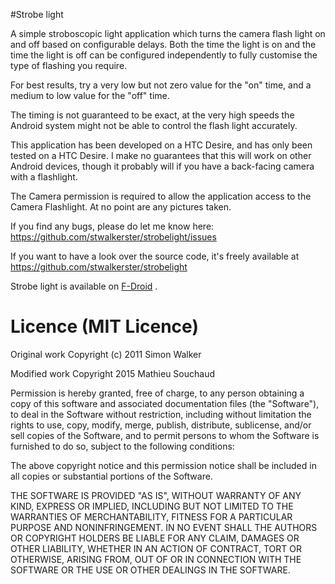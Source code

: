 #Strobe light

A simple stroboscopic light application which turns the camera flash light on and off based on configurable delays. Both the time the light is on and the time the light is off can be configured independently to fully customise the type of flashing you require.

For best results, try a very low but not zero value for the "on" time, and a medium to low value for the "off" time.

The timing is not guaranteed to be exact, at the very high speeds the Android system might not be able to control the flash light accurately.

This application has been developed on a HTC Desire, and has only been tested on a HTC Desire. I make no guarantees that this will work on other Android devices, though it probably will if you have a back-facing camera with a flashlight.

The Camera permission is required to allow the application access to the Camera Flashlight. At no point are any pictures taken.

If you find any bugs, please do let me know here: https://github.com/stwalkerster/strobelight/issues

If you want to have a look over the source code, it's freely available at https://github.com/stwalkerster/strobelight

Strobe light is available on [F-Droid](https://f-droid.org/repository/browse/?fdid=com.stwalkerster.android.apps.strobelight) .

# Licence (MIT Licence)

Original work Copyright (c) 2011 Simon Walker

Modified work Copyright 2015 Mathieu Souchaud

Permission is hereby granted, free of charge, to any person obtaining a copy
of this software and associated documentation files (the "Software"), to deal
in the Software without restriction, including without limitation the rights
to use, copy, modify, merge, publish, distribute, sublicense, and/or sell
copies of the Software, and to permit persons to whom the Software is
furnished to do so, subject to the following conditions:

The above copyright notice and this permission notice shall be included in
all copies or substantial portions of the Software.

THE SOFTWARE IS PROVIDED "AS IS", WITHOUT WARRANTY OF ANY KIND, EXPRESS OR
IMPLIED, INCLUDING BUT NOT LIMITED TO THE WARRANTIES OF MERCHANTABILITY,
FITNESS FOR A PARTICULAR PURPOSE AND NONINFRINGEMENT. IN NO EVENT SHALL THE
AUTHORS OR COPYRIGHT HOLDERS BE LIABLE FOR ANY CLAIM, DAMAGES OR OTHER
LIABILITY, WHETHER IN AN ACTION OF CONTRACT, TORT OR OTHERWISE, ARISING FROM,
OUT OF OR IN CONNECTION WITH THE SOFTWARE OR THE USE OR OTHER DEALINGS IN
THE SOFTWARE.
